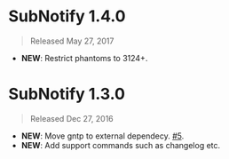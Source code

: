 # SubNotify 1.4.0

> Released May 27, 2017

- **NEW**: Restrict phantoms to 3124+.

# SubNotify 1.3.0

> Released Dec 27, 2016

- **NEW**: Move gntp to external dependecy. [#5](https://github.com/facelessuser/SubNotify/issues/5).
- **NEW**: Add support commands such as changelog etc.
